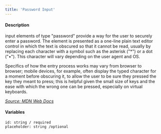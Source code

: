 ```yaml
---
title: 'Password Input'
---
```

#### Description
input elements of type "password" provide a way for the user to securely enter a password. The element is presented as a one-line plain text editor control in which the text is obscured so that it cannot be read, usually by replacing each character with a symbol such as the asterisk ("*") or a dot ("•"). This character will vary depending on the user agent and OS.

Specifics of how the entry process works may vary from browser to browser; mobile devices, for example, often display the typed character for a moment before obscuring it, to allow the user to be sure they pressed the key they meant to press; this is helpful given the small size of keys and the ease with which the wrong one can be pressed, especially on virtual keyboards.

*[Source: MDN Web Docs](https://developer.mozilla.org/en-US/docs/Web/HTML/Element/input/password)*

#### Variables
~~~
id: string / required
placeholder: string /optional
~~~
